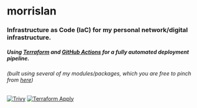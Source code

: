 # morrislan

### Infrastructure as Code (IaC) for my personal network/digital infrastructure.

##### Using [Terraform](https://www.terraform.io) and [GitHub Actions](https://github.com/features/actions) for a fully automated deployment pipeline.
###### (built using several of my modules/packages, which you are free to pinch from [here](https://github.com/m4xmorris))

[![Trivy](https://github.com/MorrisLAN/morrislan/actions/workflows/trivy.yml/badge.svg)](https://github.com/MorrisLAN/morrislan/actions/workflows/trivy.yml)
[![Terraform Apply](https://github.com/MorrisLAN/morrislan/actions/workflows/terraform-apply.yml/badge.svg)](https://github.com/MorrisLAN/morrislan/actions/workflows/terraform-apply.yml)
